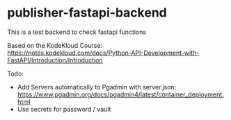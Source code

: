 # publisher-fastapi-backend
This is a test backend to check fastapi functions


Based on the KodeKloud Course: https://notes.kodekloud.com/docs/Python-API-Development-with-FastAPI/Introduction/Introduction


Todo:
- Add Servers automatically to Pgadmin with server.json: https://www.pgadmin.org/docs/pgadmin4/latest/container_deployment.html
- Use secrets for password / vault